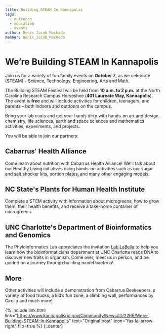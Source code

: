 ```yaml
---
title: Building STEAM In Kannapolis
tags:
  - outreach
  - education
  - events
author: Denis Jacob Machado
member: Denis_Jacob_Machado
---
```


# We’re Building STEAM In Kannapolis

Join us for a variety of fun family events on **October 7**, as we celebrate (STEAM) - Science, Technology, Engineering, Arts and Math.

The Building STEAM Festival will be held from **10 a.m. to 2 p.m.** at the North Carolina Research Campus Horseshoe (**401 Laureate Way, Kannapolis**). The event is **free** and will include activities for children, teenagers, and parents – both indoors and outdoors on the campus.

Bring your lab coats and get your hands dirty with hands-on art and design, chemistry, life sciences, earth and space sciences and mathematics activities, experiments, and projects.

You will be able to join our partners:

## Cabarrus' Health Alliance

Come learn about nutrition with Cabarrus Health Alliance! We'll talk about our Healthy Living initiatives using hands-on activities such as our sugar and salt shocker kits, portion plates, and many other engaging models.
 

## NC State's Plants for Human Health Institute

Complete a STEM activity with information about microgreens, how to grow them, their health benefits, and receive a take-home container of microgreens.
 

## UNC Charlotte's Department of Bioinformatics and Genomics

The Phyloinformatics Lab appreciates the invitation [Lab LaBella](https://www.lablabella.com/) to help you learn how the bioinformaticians department at UNC Charlotte reads DNA to discover new traits in organism. Come over, meet us in person, and be guided on a journey through building model bacteria!
 
## More

Other activities will include a demonstration from Cabarrus Beekeepers, a variety of food trucks, a kid’s fun zone, a climbing wall, performances by Cirq-u and much more!

{% include link.html link="https://www.kannapolisnc.gov/Community/News/ID/2266/Were-Building-STEAM-In-Kannapolis" text="Original post" icon="fas fa-arrow-right" flip=true %}
{:.center}